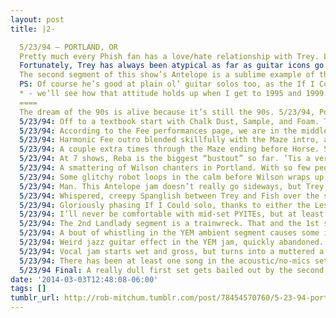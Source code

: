 ```yaml
---
layout: post
title: |2-

  5/23/94 – PORTLAND, OR 
  Pretty much every Phish fan has a love/hate relationship with Trey. Like a baseball manager, he gets an exaggerated amount of praise when things go well and an unfair amount of criticism when things go poorly.  But in the constitutional monarchy of Phish, Trey is the undisputed leader, making setlist calls and, more often than the others, driving the improvisation. Even though he clearly does a pretty good job in this role, many of my favorite Phish moments are, paradoxically, when Trey gets out of the way and allows the rest of the band more space — which explains why I don’t hate the drum kit and the mini-keyboard as much as the median Phish fan*. The more Trey plays the Guitar God, the less engaging I find the music.
  Fortunately, Trey has always been atypical as far as guitar icons go. In the early 90s, when he’s still very much the alpha male (the full band communication they’re famous for now is still embryonic in 1994), he usually resists the urge to take finger-flying solos — I find a lot of his 1999/2000 playing far more masturbatory than these earlier eras. As I’ve already said a bunch here, ‘94 is an interesting jump in Trey’s style towards more atmospheric and effects-driven playing, particularly in darker songs such as Maze and Bowie. But long before that, he had already developed his top anti-solo guitar trick: the ability to be both lead guitarist and rhythm guitarist simultaneously.
  The second segment of this show’s Antelope is a sublime example of this approach. Some Antelopes just climb and climb through tension/release to a delirious peak, some go completely off the rails into new territory. This one does neither, but instead showcases how many brilliant ideas Trey can cram into 5-½ minutes, and how he manages to be both Phish’s conductor and featured soloist simultaneously. Without ever cracking the structure of the song, he lays down chugging rhythms, tosses in long sustained high notes, crafts complex melodic themes (sometimes playing against the very rhythm he’s established), and wraps it all up with the geyser explosion the audience craves. You almost can’t blame Page, Mike, and Fish for not throwing their own ideas into the mix…just keeping pace with Trey’s magic imagination requires incredible concentration and nimbleness. It’s a good reminder not to take Trey for granted, even when he dominates the conversation.
  PS: Of course he’s good at plain ol’ guitar solos too, as the If I Could cooldown after this Antelope demonstrates beautifully.
  * - we’ll see how that attitude holds up when I get to 1995 and 1999.
  ====
  The dream of the 90s is alive because it’s still the 90s. 5/23/94, Portland, OR, Civic Auditorium. http://www.phishtracks.com/shows/1994-05-23
  5/23/94: Off to a textbook start with Chalk Dust, Sample, and Foam. Trey biffs the opening of Foam hard, and lets out a frustrated groan.
  5/23/94: According to the Fee performances page, we are in the middle of 18 months of “Trey sang verses through megaphone.” show notes.
  5/23/94: Harmonic Fee outro blended skillfully with the Maze intro, a pretty frequent pairing lately.
  5/23/94: A couple extra times through the Maze ending before Horse. Sorry, this show isn’t giving me much to work with yet.
  5/23/94: At 7 shows, Reba is the biggest “bustout” so far. ’Tis a very nice one, with an unhurried flutter and excellent Page comps.
  5/23/94: A smattering of Wilson chanters in Portland. With so few people doing it, the chant actually sounds kinda off-key.
  5/23/94: Some glitchy robot loops in the calm before Wilson wraps up, then a super-minimal Antelope intro. Much better start to set 2.
  5/23/94: Man. This Antelope jam doesn’t really go sideways, but Trey pours all of his new noisy tricks into it. Head spinning.
  5/23/94: Whispered, creepy Spanglish between Trey and Fish over the start of the third section. “Been You To Have Any Cantaloupe?”
  5/23/94: Gloriously phasing If I Could solo, thanks to either the Leslie speaker or a volume pedal.
  5/23/94: I’ll never be comfortable with mid-set PYITEs, but at least they’re starting to give the intro room to breathe.
  5/23/94: The 2nd Landlady segment is a trainwreck. That and the 1st set Foam show just how thin the margin of error is for some Phish songs.
  5/23/94: A bout of whistling in the YEM ambient segment causes some in the crowd to whistle back, which is pretty freaky.
  5/23/94: Weird jazz guitar effect in the YEM jam, quickly abandoned. Lots of electric piano from Page. Maybe they were going for fusion.
  5/23/94: Vocal jam starts wet and gross, but turns into a muttered a cappella Psycho Killer, so all is forgiven.
  5/23/94: There has been at least one song in the acoustic/no-mics setup at 6 of the last 8 shows.
  5/23/94 Final: A really dull first set gets bailed out by the second, especially the flamethrowing Antelope/Cantaloupe. On to the Bay Area.
date: '2014-03-03T12:48:08-06:00'
tags: []
tumblr_url: http://rob-mitchum.tumblr.com/post/78454570760/5-23-94-portland-or-pretty-much-every-phish
---
```

